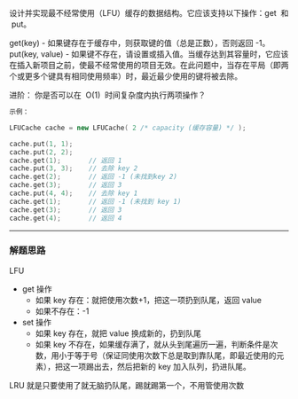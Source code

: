 设计并实现最不经常使用（LFU）缓存的数据结构。它应该支持以下操作：get  和  put。

get(key) - 如果键存在于缓存中，则获取键的值（总是正数），否则返回 -1。
put(key, value) - 如果键不存在，请设置或插入值。当缓存达到其容量时，它应该在插入新项目之前，使最不经常使用的项目无效。在此问题中，当存在平局（即两个或更多个键具有相同使用频率）时，最近最少使用的键将被去除。

进阶：
你是否可以在  O(1)  时间复杂度内执行两项操作？

```cpp
示例：

LFUCache cache = new LFUCache( 2 /* capacity (缓存容量) */ );

cache.put(1, 1);
cache.put(2, 2);
cache.get(1);       // 返回 1
cache.put(3, 3);    // 去除 key 2
cache.get(2);       // 返回 -1 (未找到key 2)
cache.get(3);       // 返回 3
cache.put(4, 4);    // 去除 key 1
cache.get(1);       // 返回 -1 (未找到 key 1)
cache.get(3);       // 返回 3
cache.get(4);       // 返回 4
```

---

### 解题思路

LFU

- get 操作
  - 如果 key 存在：就把使用次数+1，把这一项扔到队尾，返回 value
  - 如果不存在：-1
- set 操作
  - 如果 key 存在，就把 value 换成新的，扔到队尾
  - 如果 key 不存在，如果缓存满了，就从头到尾遍历一遍，判断条件是次数，用小于等于号（保证同使用次数下总是取到靠队尾，即最近使用的元素），把这一项踢出去，然后把新的 key 加入队列，扔进队尾。

LRU 就是只要使用了就无脑扔队尾，踢就踢第一个，不用管使用次数
